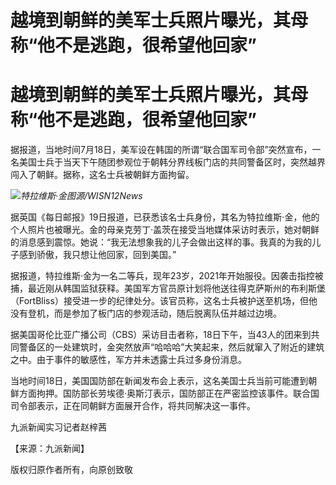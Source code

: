 # 越境到朝鲜的美军士兵照片曝光，其母称“他不是逃跑，很希望他回家”

# 越境到朝鲜的美军士兵照片曝光，其母称“他不是逃跑，很希望他回家”

据报道，当地时间7月18日，美军设在韩国的所谓“联合国军司令部”突然宣布，一名美国士兵于当天下午随团参观位于朝韩分界线板门店的共同警备区时，突然越界闯入了朝鲜。据称，这名士兵被朝鲜方面拘留。

![](https://inews.gtimg.com/om_bt/OGnFaqNQAHsQlP1NYSCaadJSvLOLoxv_hB_BApRm1PGCQAA/1000)_特拉维斯·金图源/WISN12News_

据英国《每日邮报》19日报道，已获悉该名士兵身份，其名为特拉维斯·金，他的个人照片也被曝光。金的母亲克劳丁·盖茨在接受当地媒体采访时表示，她对朝鲜的消息感到震惊。她说：“我无法想象我的儿子会做出这样的事。我真的为我的儿子感到骄傲，我只想让他回家，回到美国。”

据报道，特拉维斯·金为一名二等兵，现年23岁，2021年开始服役。因袭击指控被捕，最近刚从韩国监狱获释。美国军方官员原计划将他送往得克萨斯州的布利斯堡（FortBliss）接受进一步的纪律处分。该官员称，这名士兵被护送至机场，但他没有登机，而是参加了板门店的参观活动，随后脱离队伍并越过边境。

据美国哥伦比亚广播公司（CBS）采访目击者称，18日下午，当43人的团来到共同警备区的一处建筑时，金突然放声“哈哈哈”大笑起来，然后就窜入了附近的建筑之中。由于事件的敏感性，军方并未透露士兵过多身份消息。

当地时间18日，美国国防部在新闻发布会上表示，这名美国士兵当前可能遭到朝鲜方面拘押。国防部长劳埃德·奥斯汀表示，国防部正在严密监控该事件。联合国司令部表示，正在同朝鲜方面展开合作，将共同解决这一事件。

九派新闻实习记者赵梓茜

【来源：九派新闻】

版权归原作者所有，向原创致敬

